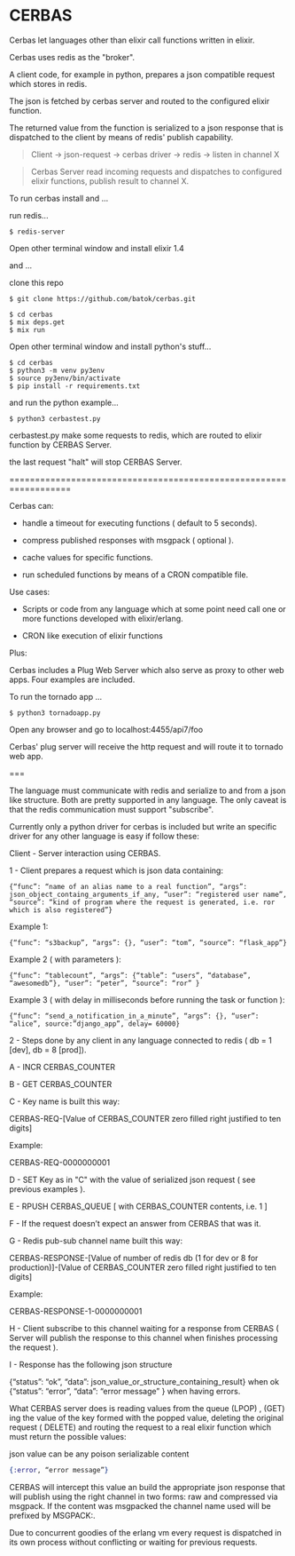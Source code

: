 # CERBAS

Cerbas let languages other than elixir call functions written in elixir. 

Cerbas uses redis as the "broker".  

A client code, for example in python, prepares a json compatible request which stores in redis.  

The json is fetched by cerbas server and routed to the configured elixir function.  

The returned value from the function is serialized to a json response that is dispatched to the client by means of redis' publish capability.


>Client -> json-request -> cerbas driver -> redis -> listen in channel X

>Cerbas Server read incoming requests and dispatches to configured elixir functions, publish result to channel X.


To run cerbas install and ...

run redis...
```
$ redis-server
```

Open other terminal window and install
elixir 1.4 

and ...

clone this repo

```
$ git clone https://github.com/batok/cerbas.git
```

```
$ cd cerbas
$ mix deps.get
$ mix run
```


Open other terminal window and install python's stuff...

```
$ cd cerbas
$ python3 -m venv py3env
$ source py3env/bin/activate
$ pip install -r requirements.txt
```

and run the python example...

```
$ python3 cerbastest.py 
```

cerbastest.py make some requests to redis, which are routed to elixir function by CERBAS Server.

the last request "halt" will stop CERBAS Server.

==================================================================

Cerbas can: 

* handle a timeout for executing functions ( default to 5 seconds).  

* compress published responses with msgpack ( optional ).

* cache values for specific functions.

* run scheduled functions by means of a CRON compatible file.


Use cases:

* Scripts or code from any language which at some point need call one or more functions developed with elixir/erlang.

* CRON like execution of elixir functions


Plus:

Cerbas includes a Plug Web Server which also serve as proxy to other web apps.  Four examples are included.

To run the tornado app ...

```
$ python3 tornadoapp.py
```

Open any browser and go to localhost:4455/api7/foo

Cerbas' plug server will receive the http request and will route it to tornado web app.  

===

The language must communicate with redis and serialize to and from a json like structure.  Both are pretty supported in any language.  The only caveat is that the redis communication  must support "subscribe".

Currently only a python driver for cerbas is included but write an specific driver for any other language is easy if follow these:

Client - Server interaction using CERBAS.

1 - Client prepares a request which is json data containing:  

```
{“func”: “name of an alias name to a real function”, “args”:
json_object_containg_arguments_if_any, “user”: “registered user name”, “source”: “kind of program where the request is generated, i.e. ror which is also registered”}
```

Example 1:

```
{“func”: “s3backup”, “args”: {}, “user”: “tom”, “source”: “flask_app”}
```

Example 2 ( with parameters ):

```
{“func”: “tablecount”, “args”: {“table”: “users”, “database”, “awesomedb”}, “user”: “peter”, “source”: “ror” }  
```

Example 3 ( with delay in milliseconds before running the task or function ):

```
{“func”: “send_a_notification_in_a_minute”, “args”: {}, “user”: “alice”, source:”django_app”, delay= 60000} 
```

2 - Steps done by any client in any language connected to redis ( db = 1 [dev], db = 8 [prod]).

A - INCR CERBAS_COUNTER

B - GET CERBAS_COUNTER

C - Key name is built this way:

CERBAS-REQ-[Value of CERBAS_COUNTER zero filled right justified to ten digits]

Example:

CERBAS-REQ-0000000001

D - SET Key as in "C" with the value of serialized json request ( see previous examples ). 

E - RPUSH CERBAS_QUEUE [ with CERBAS_COUNTER contents, i.e. 1 ]

F - If the request doesn’t expect an answer from CERBAS that was it.

G - Redis pub-sub channel name built this way:

CERBAS-RESPONSE-[Value of number of redis db (1 for dev or 8 for production)]-[Value of CERBAS_COUNTER
zero filled right justified to ten digits]    

Example:

CERBAS-RESPONSE-1-0000000001


H - Client subscribe to this channel waiting for a response from CERBAS ( Server will publish the response to this channel when finishes processing the request ).


I - Response has the following json structure

{“status”: “ok”, “data”: json_value_or_structure_containing_result}   when ok
{“status”: “error”, “data”: “error message” } when having errors.

What CERBAS server does is reading values from the queue (LPOP) , (GET) ing the value of the key formed with the popped value, deleting the original request ( DELETE) and routing the request to a real elixir function which must return the possible values:

json value can be any poison serializable content

```elixir
{:error, “error message”}
````

CERBAS will intercept this value an build the appropriate json response that will publish using the right channel in two forms:  raw and compressed via msgpack.  If the content was msgpacked the channel name used will be prefixed by MSGPACK:.

Due to concurrent goodies of the erlang vm every request is dispatched in its own process without conflicting or waiting for previous requests.



